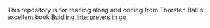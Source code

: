 This repository is for reading along and coding from Thorsten Ball's excellent book [Buidling Interpreters in go](interpreterbook.com)